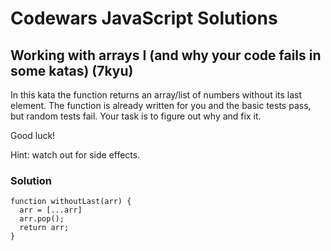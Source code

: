 # Codewars JavaScript Solutions

## Working with arrays I (and why your code fails in some katas) (7kyu)

In this kata the function returns an array/list of numbers without its last element. The function is already written for you and the basic tests pass, but random tests fail. Your task is to figure out why and fix it.

Good luck!

Hint: watch out for side effects.

### Solution

```
function withoutLast(arr) {
  arr = [...arr]
  arr.pop();
  return arr;
}

```

